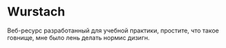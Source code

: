 # Wurstach
Веб-ресурс разработанный для учебной практики, простите, что такое говнище, мне было лень делать нормис дизигн.
